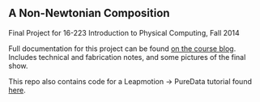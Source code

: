 ## A Non-Newtonian Composition

Final Project for 16-223 Introduction to Physical Computing, Fall 2014  

Full documentation for this project can be found [on the course blog](https://courses.ideate.cmu.edu/16-223/f2014/final-project-non-newtonian-composition/). Includes technical and fabrication notes, and some pictures of the final show. 


This repo also contains code for a Leapmotion -> PureData tutorial found [here](https://courses.ideate.cmu.edu/16-223/f2014/tutorial-leap-motion-to-puredata/).
